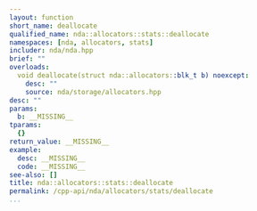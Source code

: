 ```yaml
---
layout: function
short_name: deallocate
qualified_name: nda::allocators::stats::deallocate
namespaces: [nda, allocators, stats]
includer: nda/nda.hpp
brief: ""
overloads:
  void deallocate(struct nda::allocators::blk_t b) noexcept:
    desc: ""
    source: nda/storage/allocators.hpp
desc: ""
params:
  b: __MISSING__
tparams:
  {}
return_value: __MISSING__
example:
  desc: __MISSING__
  code: __MISSING__
see-also: []
title: nda::allocators::stats::deallocate
permalink: /cpp-api/nda/allocators/stats/deallocate
...
```


